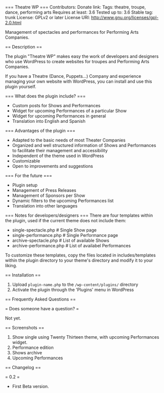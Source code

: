 === Theatre WP ===
Contributors:
Donate link:
Tags: theatre, troupe, dance, performing arts
Requires at least: 3.6
Tested up to: 3.6
Stable tag: trunk
License: GPLv2 or later
License URI: http://www.gnu.org/licenses/gpl-2.0.html

Management of spectacles and performances for Performing Arts Companies.

== Description ==

The plugin "Theatre WP" makes easy the work of developers and designers who use WordPress to create websites for troupes and Performing Arts Companies.

If you have a Theatre (Dance, Puppets...) Company and experience managing your own website with WordPress, you can install and use this plugin yourself.

=== What does the plugin include? ===

* Custom posts for Shows and Performances
* Widget for upcoming Performances of a particular Show
* Widget for upcoming Performances in general
* Translation into English and Spanish

=== Advantages of the plugin ===
* Adapted to the basic needs of most Theater Companies
* Organized and well structured information of Shows and Performances to facilitate their management and accessibility
* Independent of the theme used in WordPress
* Customizable
* Open to improvements and suggestions

=== For the future ===
* Plugin setup
* Management of Press Releases
* Management of Sponsors per Show
* Dynamic filters to the upcoming Performances list
* Translation into other languages

=== Notes for developers/designers ===
There are four templates within the plugin, used if the current theme does not include them:
* single-spectacle.php # Single Show page
* single-performance.php # Single Performance page
* archive-spectacle.php # List of available Shows
* archive-performance.php # List of availabel Performances

To customize these templates, copy the files located in includes/templates within the plugin directory to your theme's directory and modify it to your liking.

== Installation ==

1. Upload `plugin-name.php` to the `/wp-content/plugins/` directory
1. Activate the plugin through the 'Plugins' menu in WordPress

== Frequently Asked Questions ==

= Does someone have a question? =

Not yet.

== Screenshots ==

1. Show single using Twenty Thirteen theme, with upcoming Performances widget.
2. Performance edition
3. Shows archive
4. Upcoming Performances

== Changelog ==

= 0.2 =
* First Beta version.

